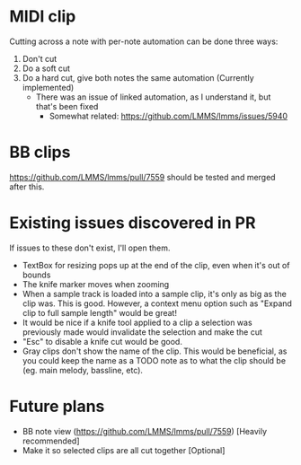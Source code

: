 # MIDI clip

Cutting across a note with per-note automation can be done three ways:

1. Don't cut
2. Do a soft cut
3. Do a hard cut, give both notes the same automation (Currently implemented)
    - There was an issue of linked automation, as I understand it, but that's been fixed
        - Somewhat related: https://github.com/LMMS/lmms/issues/5940

# BB clips

https://github.com/LMMS/lmms/pull/7559 should be tested and merged after this.

# Existing issues discovered in PR

If issues to these don't exist, I'll open them.

- TextBox for resizing pops up at the end of the clip, even when it's out of bounds
- The knife marker moves when zooming
- When a sample track is loaded into a sample clip, it's only as big as the clip was. This is good. However, a context menu option such as "Expand clip to full sample length" would be great!
- It would be nice if a knife tool applied to a clip a selection was previously made would invalidate the selection and make the cut
- "Esc" to disable a knife cut would be good.
- Gray clips don't show the name of the clip. This would be beneficial, as you could keep the name as a TODO note as to what the clip should be (eg. main melody, bassline, etc).

# Future plans

- BB note view (https://github.com/LMMS/lmms/pull/7559) [Heavily recommended]
- Make it so selected clips are all cut together [Optional]